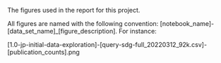 The figures used in the report for this project.

All figures are named with the following convention: [notebook_name]-[data_set_name]_[figure_description]. For instance:

[1.0-jp-initial-data-exploration]-[query-sdg-full_20220312_92k.csv]-[publication_counts].png
